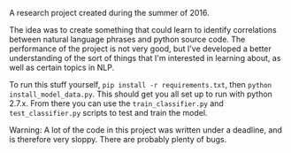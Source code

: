 A research project created during the summer of 2016.

The idea was to create something that could learn to identify correlations between natural language phrases and python source code. The performance of the project is not very good, but I've developed a better understanding of the sort of things that I'm interested in learning about, as well as certain topics in NLP.

To run this stuff yourself, `pip install -r requirements.txt`, then `python install_model_data.py`. This should get you all set up to run with python 2.7.x. From there you can use the `train_classifier.py` and `test_classifier.py` scripts to test and train the model.

Warning: A lot of the code in this project was written under a deadline, and is therefore very sloppy. There are probably plenty of bugs.
